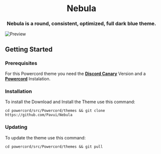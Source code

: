 <h1 align=center> Nebula </h1>
<h3 align=center> Nebula is a round, consistent, optimized, full dark blue theme. </h3>

![Preview](https://i.imgur.com/1BHIE4Z.png)

## Getting Started

### Prerequisites

For this Powercord theme you need the [**Discord Canary**](https://discordia.me/en/canary) Version and a [**Powercord**](https://powercord.dev/installation) Instalation.

### Installation

To install the Download and Install the Theme use this command:

```
cd powercord/src/Powercord/themes && git clone https://github.com/Pavui/Nebula
```

### Updating

To update the theme use this command:

```
cd powercord/src/Powercord/themes && git pull
```
